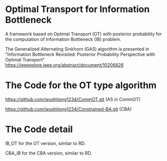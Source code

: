 # Optimal Transport for Information Bottleneck
A framework based on Optimal Transport (OT) with posterior probability for the computation of Information Bottleneck (IB) problem.

The Generalized Alternating Sinkhorn (GAS) algorithm is presented in "Information Bottleneck Revisited: Posterior Probability Perspective with Optimal Transport" https://ieeexplore.ieee.org/abstract/document/10206826

# The Code for the OT type algorithm
https://github.com/wushitong1234/CommOT.git (AS in CommOT) 

https://github.com/wushitong1234/Constrained-BA.git (CBA)

# The Code detail
IB_OT for the OT version, similar to RD.

CBA_IB for the CBA version, similar to RD. 
